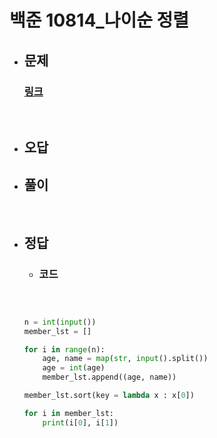 # 백준 10814_나이순 정렬

- ## 문제
    ### [링크](https://www.acmicpc.net/problem/10814)



<br>

- ## 오답

- ## 풀이


<br>


- ## 정답


   - ### 코드
    ```python



    n = int(input())
    member_lst = []

    for i in range(n):
        age, name = map(str, input().split())
        age = int(age)
        member_lst.append((age, name))

    member_lst.sort(key = lambda x : x[0])

    for i in member_lst:
        print(i[0], i[1])
